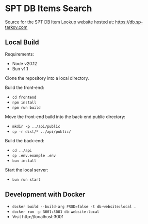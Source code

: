 # SPT DB Items Search

Source for the SPT DB Item Lookup website hosted at:
https://db.sp-tarkov.com

## Local Build

Requirements:
- Node v20.12
- Bun v1.1

Clone the repository into a local directory.

Build the front-end:
- `cd frontend`
- `npm install`
- `npm run build`

Move the front-end build into the back-end public directory:
- `mkdir -p ../api/public`
- `cp -r dist/* ../api/public/`

Build the back-end:
- `cd ../api`
- `cp .env.example .env`
- `bun install`

Start the local server:
- `bun run start`

## Development with Docker

- `docker build --build-arg PROD=false -t db-website:local .`
- `docker run -p 3001:3001 db-website:local`
- Visit http://localhost:3001